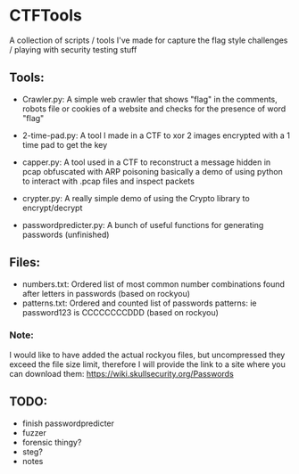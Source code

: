 # CTFTools
A collection of scripts / tools I've made for capture the flag style challenges / playing with security testing stuff


## Tools:

- Crawler.py: A simple web crawler that shows "flag" in the comments, robots file or cookies of a website and checks for the presence of word "flag"

- 2-time-pad.py: A tool I made in a CTF to xor 2 images encrypted with a 1 time pad to get the key

- capper.py: A tool used in a CTF to reconstruct a message hidden in pcap obfuscated with ARP poisoning
			 basically a demo of using python to interact with .pcap files and inspect packets

- crypter.py: A really simple demo of using the Crypto library to encrypt/decrypt 

- passwordpredicter.py: A bunch of useful functions for generating passwords (unfinished)

## Files:

 - numbers.txt: Ordered list of most common number combinations found after letters in passwords (based on rockyou)
 - patterns.txt: Ordered and counted list of passwords patterns: ie password123 is CCCCCCCCDDD (based on rockyou)

### Note:

I would like to have added the actual rockyou files, but uncompressed they exceed the file size limit, therefore I will provide the link to a site where you can download them: https://wiki.skullsecurity.org/Passwords


## TODO:

 - finish passwordpredicter
 - fuzzer
 - forensic thingy?
 - steg?
 - notes


